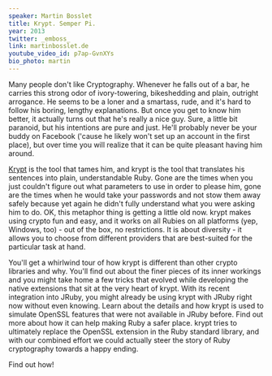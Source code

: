 ```yaml
---
speaker: Martin Bosslet
title: Krypt. Semper Pi.
year: 2013
twitter: _emboss_
link: martinbosslet.de
youtube_video_id: p7ap-GvnXYs
bio_photo: martin
---
```


Many people don't like Cryptography. Whenever he falls out of a bar, he carries this strong odor of ivory-towering, bikeshedding and plain, outright arrogance. He seems to be a loner and a smartass, rude, and it's hard to follow his boring, lengthy explanations. But once you get to know him better, it actually turns out that he's really a nice guy. Sure, a little bit paranoid, but his intentions are pure and just. He'll probably never be your buddy on Facebook ('cause he likely won't set up an account in the first place), but over time you will realize that it can be quite pleasant having him around.

[Krypt](https://github.com/krypt) is the tool that tames him, and krypt is the tool that translates his sentences into plain, understandable Ruby. Gone are the times when you just couldn't figure out what parameters to use in order to please him, gone are the times when he would take your passwords and not stow them away safely because yet again he didn't fully understand what you were asking him to do. OK, this metaphor thing is getting a little old now. krypt makes using crypto fun and easy, and it works on all Rubies on all platforms (yep, Windows, too) - out of the box, no restrictions. It is about diversity - it allows you to choose from different providers that are best-suited for the particular task at hand.

You'll get a whirlwind tour of how krypt is different than other crypto libraries and why. You'll find out about the finer pieces of its inner workings and you might take home a few tricks that evolved while developing the native extensions that sit at the very heart of krypt. With its recent integration into JRuby, you might already be using krypt with JRuby right now without even knowing. Learn about the details and how krypt is used to simulate OpenSSL features that were not available in JRuby before. Find out more about how it can help making Ruby a safer place. krypt tries to ultimately replace the OpenSSL extension in the Ruby standard library, and with our combined effort we could actually steer the story of Ruby cryptography towards a happy ending.

Find out how!
